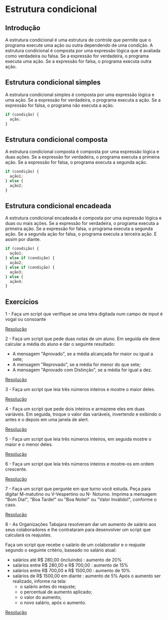 # Estrutura condicional

## Introdução

A estrutura condicional é uma estrutura de controle que permite que o programa execute uma ação ou outra dependendo de uma condição. A estrutura condicional é composta por uma expressão lógica que é avaliada como verdadeira ou falsa. Se a expressão for verdadeira, o programa executa uma ação. Se a expressão for falsa, o programa executa outra ação.

## Estrutura condicional simples

A estrutura condicional simples é composta por uma expressão lógica e uma ação. Se a expressão for verdadeira, o programa executa a ação. Se a expressão for falsa, o programa não executa a ação.

```javascript
if (condição) {
  ação;
}
```

## Estrutura condicional composta

A estrutura condicional composta é composta por uma expressão lógica e duas ações. Se a expressão for verdadeira, o programa executa a primeira ação. Se a expressão for falsa, o programa executa a segunda ação.

```javascript
if (condição) {
  ação1;
} else {
  ação2;
}
```

## Estrutura condicional encadeada

A estrutura condicional encadeada é composta por uma expressão lógica e duas ou mais ações. Se a expressão for verdadeira, o programa executa a primeira ação. Se a expressão for falsa, o programa executa a segunda ação. Se a segunda ação for falsa, o programa executa a terceira ação. E assim por diante.

```javascript
if (condição) {
  ação1;
} else if (condição) {
  ação2;
} else if (condição) {
  ação3;
} else {
  ação4;
}
```

## Exercícios

1 - Faça um script que verifique se uma letra digitada num campo de input é vogal ou consoante

[Resolução](https://rafaelmachadobr.github.io/lista-exercicios-js/estruturaCondicional/ex01/)

2 - Faça um script que pede duas notas de um aluno. Em seguida ele deve calcular a média do aluno e dar o seguinte resultado:

- A mensagem "Aprovado", se a média alcançada for maior ou igual a sete;
- A mensagem "Reprovado", se a média for menor do que sete;
- A mensagem "Aprovado com Distinção", se a média for igual a dez.

[Resolução](https://rafaelmachadobr.github.io/lista-exercicios-js/estruturaCondicional/ex02/)

3 - Faça um script que leia três números inteiros e mostre o maior deles.

[Resolução](https://rafaelmachadobr.github.io/lista-exercicios-js/estruturaCondicional/ex03/)

4 - Faça um script que pede dois inteiros e armazene eles em duas variáveis. Em seguida, troque o valor das variáveis, invertendo e exibindo o antes e o depois em uma janela de alert.

[Resolução](https://rafaelmachadobr.github.io/lista-exercicios-js/estruturaCondicional/ex04/)

5 - Faça um script que leia três números inteiros, em seguida mostre o maior e o menor deles.

[Resolução](https://rafaelmachadobr.github.io/lista-exercicios-js/estruturaCondicional/ex05/)

6 - Faça um script que leia três números inteiros e mostre-os em ordem crescente.

[Resolução](https://rafaelmachadobr.github.io/lista-exercicios-js/estruturaCondicional/ex06/)

7 - Faça um script que pergunte em que turno você estuda. Peça para digitar M-matutino ou V-Vespertino ou N- Noturno. Imprima a mensagem "Bom Dia!", "Boa Tarde!" ou "Boa Noite!" ou "Valor Inválido!", conforme o caso.

[Resolução](https://rafaelmachadobr.github.io/lista-exercicios-js/estruturaCondicional/ex07/)

8 - As Organizações Tabajara resolveram dar um aumento de salário aos seus colaboradores e lhe contrataram para desenvolver um script que calculará os reajustes.

Faça um script que recebe o salário de um colaborador e o reajuste segundo o seguinte critério, baseado no salário atual:

- salários até R$ 280,00 (incluindo) : aumento de 20%
- salários entre R$ 280,00 e R$ 700,00 : aumento de 15%
- salários entre R$ 700,00 e R$ 1500,00 : aumento de 10%
- salários de R$ 1500,00 em diante : aumento de 5% Após o aumento ser realizado, informe na tela:
    - o salário antes do reajuste;
    - o percentual de aumento aplicado;
    - o valor do aumento;
    - o novo salário, após o aumento.

[Resolução](https://rafaelmachadobr.github.io/lista-exercicios-js/estruturaCondicional/ex08/)
